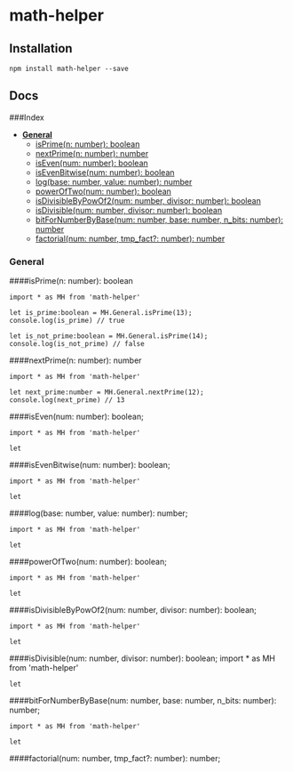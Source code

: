 # math-helper

## Installation

    npm install math-helper --save
    
## Docs

###Index
* [**General**](#general)
    * [isPrime(n: number): boolean](#isPrime)
    * [nextPrime(n: number): number](#nextPrime)
    * [isEven(num: number): boolean](#isEven)
    * [isEvenBitwise(num: number): boolean](#isEvenBitwise)
    * [log(base: number, value: number): number](#log)
    * [powerOfTwo(num: number): boolean](#powerOfTwo)
    * [isDivisibleByPowOf2(num: number, divisor: number): boolean](#isDivisibleByPowOf2)
    * [isDivisible(num: number, divisor: number): boolean](#isDivisible)
    * [bitForNumberByBase(num: number, base: number, n_bits: number): number](#bitForNumberByBase)
    * [factorial(num: number, tmp_fact?: number): number](#factorial)

### General <a name="general"></a>

####isPrime(n: number): boolean <a name="isPrime"></a>

    import * as MH from 'math-helper'
     
    let is_prime:boolean = MH.General.isPrime(13);
    console.log(is_prime) // true
     
    let is_not_prime:boolean = MH.General.isPrime(14);    
    console.log(is_not_prime) // false

####nextPrime(n: number): number

    import * as MH from 'math-helper'
     
    let next_prime:number = MH.General.nextPrime(12);
    console.log(next_prime) // 13
    
####isEven(num: number): boolean;

    import * as MH from 'math-helper'
     
    let 
    
####isEvenBitwise(num: number): boolean;

    import * as MH from 'math-helper'
     
    let 
    
####log(base: number, value: number): number;

    import * as MH from 'math-helper'
     
    let 
    
####powerOfTwo(num: number): boolean;

    import * as MH from 'math-helper'
     
    let 
    
####isDivisibleByPowOf2(num: number, divisor: number): boolean;

    import * as MH from 'math-helper'
     
    let 
    
####isDivisible(num: number, divisor: number): boolean;
    import * as MH from 'math-helper'
     
    let 
    
####bitForNumberByBase(num: number, base: number, n_bits: number): number;

    import * as MH from 'math-helper'
     
    let 
    
####factorial(num: number, tmp_fact?: number): number;
